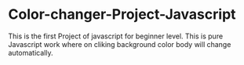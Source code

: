 # Color-changer-Project-Javascript 
This is the first Project of javascript for beginner level. This is pure Javascript work where on cliking background color body will change automatically. 
